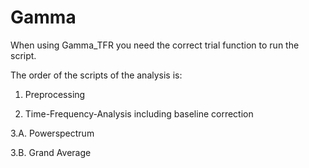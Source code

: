 # Gamma
When using Gamma_TFR you need the correct trial function to run the script.

The order of the scripts of the analysis is:

 1. Preprocessing
    
 2. Time-Frequency-Analysis including baseline correction
    
   3.A.   Powerspectrum

   3.B.   Grand Average
